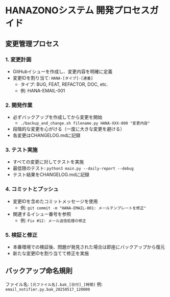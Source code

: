 # HANAZONOシステム 開発プロセスガイド

## 変更管理プロセス

### 1. 変更計画
- GitHubイシューを作成し、変更内容を明確に定義
- 変更IDを割り当て: `HANA-[タイプ]-[連番]`
  - タイプ: BUG, FEAT, REFACTOR, DOC, etc.
  - 例: HANA-EMAIL-001

### 2. 開発作業
- 必ずバックアップを作成してから変更を開始
  - `./backup_and_change.sh filename.py HANA-XXX-000 "変更内容"`
- 段階的な変更を心がける（一度に大きな変更を避ける）
- 各変更はCHANGELOG.mdに記録

### 3. テスト実施
- すべての変更に対してテストを実施
- 最低限のテスト: `python3 main.py --daily-report --debug`
- テスト結果をCHANGELOG.mdに記録

### 4. コミットとプッシュ
- 変更IDを含めたコミットメッセージを使用
  - 例: `git commit -m "HANA-EMAIL-001: メールテンプレートを修正"`
- 関連するイシュー番号を参照
  - 例: `Fix #12: メール送信処理の修正`

### 5. 検証と修正
- 本番環境での検証後、問題が発見された場合は即座にバックアップから復元
- 新たな変更IDを割り当てて修正を実施

## バックアップ命名規則

ファイル名: `[元ファイル名].bak_[日付]_[時間]`
例: `email_notifier.py.bak_20250517_120000`
